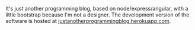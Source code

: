 It's just another programming blog, based on node/express/angular, with a little bootstrap because I'm not a designer.  The development version of the software is hosted at <a href='http://justanotherprogrammingblog.herokuapp.com'>justanotherprogrammingblog.herokuapp.com</a>.
